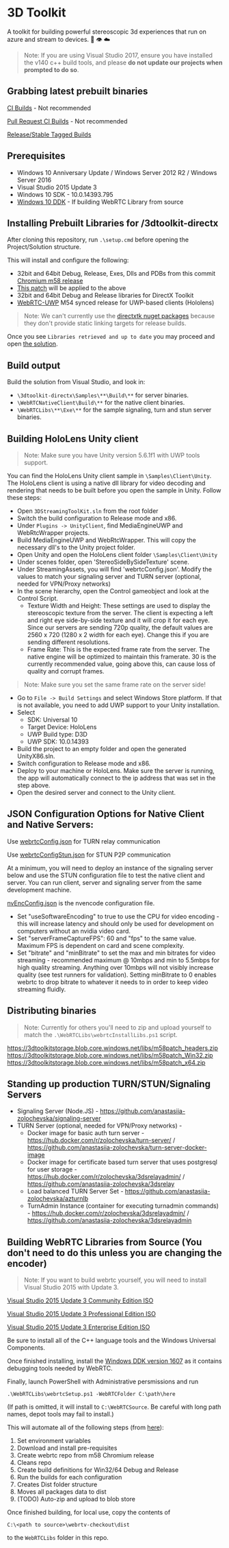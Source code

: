# 3D Toolkit

A toolkit for building powerful stereoscopic 3d experiences that run on azure
and stream to devices. :muscle: :eye: :cloud:

> Note: If you are using Visual Studio 2017, ensure you have installed the v140 c++ build tools, and please __do not update our projects when prompted to do so__.

## Grabbing latest prebuilt binaries

[CI Builds](https://3dtoolkitstorage.blob.core.windows.net/builds/index.html) - Not recommended

[Pull Request CI Builds](https://3dtoolkitstorage.blob.core.windows.net/pullrequests/index.html) - Not recommended

[Release/Stable Tagged Builds](https://3dtoolkitstorage.blob.core.windows.net/releases/index.html)

## Prerequisites

+ Windows 10 Anniversary Update / Windows Server 2012 R2 / Windows Server 2016
+ Visual Studio 2015 Update 3
+ Windows 10 SDK - 10.0.14393.795
+ [Windows 10 DDK](https://msdn.microsoft.com/en-us/library/windows/hardware/ff557573(v=vs.85).aspx) - If building WebRTC Library from source

## Installing Prebuilt Libraries for /3dtoolkit-directx

After cloning this repository, run `.\setup.cmd` before opening the Project/Solution structure.

This will install and configure the following:

+ 32bit and 64bit Debug, Release, Exes, Dlls and PDBs from this commit [Chromium m58 release](https://chromium.googlesource.com/chromium/src/+/2b7c19d3)
+ [This patch](.\WebRTCLibs\nvencoder.patch) will be applied to the above
+ 32bit and 64bit Debug and Release libraries for DirectX Toolkit
+ [WebRTC-UWP](https://github.com/webrtc-uwp/webrtc-uwp-sdk) M54 synced release for UWP-based clients (Hololens)

> Note: We can't currently use the [directxtk nuget packages](https://www.nuget.org/packages?q=directxtk) because they don't provide static linking targets for release builds.

Once you see `Libraries retrieved and up to date` you may proceed and open [the solution](.\3dtoolkit-directx\Toolkit3D.sln).

## Build output

Build the solution from Visual Studio, and look in:

+ `\3dtoolkit-directx\Samples\**\Build\**` for server binaries.
+ `\WebRTCNativeClient\Build\**` for the native client binaries.
+ `\WebRTCLibs\**\Exe\**` for the sample signaling, turn and stun server binaries.

## Building HoloLens Unity client 

 > Note: Make sure you have Unity version 5.6.1f1 with UWP tools support. 

You can find the HoloLens Unity client sample in `\Samples\Client\Unity`. The HoloLens client is using a native dll library for video decoding and rendering that needs to be built before you open the sample in Unity. Follow these steps:
+ Open `3DStreamingToolKit.sln` from the root folder 
+ Switch the build configuration to Release mode and x86. 
+ Under `Plugins -> UnityClient`, find MediaEngineUWP and WebRtcWrapper projects.
+ Build MediaEngineUWP and WebRtcWrapper. This will copy the necessary dll's to the Unity project folder. 
+ Open Unity and open the HoloLens client folder `\Samples\Client\Unity`
+ Under scenes folder, open 'StereoSideBySideTexture' scene.
+ Under StreamingAssets, you will find 'webrtcConfig.json'. Modify the values to match your signaling server and TURN server (optional, needed for VPN/Proxy networks)
+ In the scene hierarchy, open the Control gameobject and look at the Control Script. 
    - Texture Width and Height: These settings are used to display the stereoscopic texture from the server. The client is expecting a left and right eye side-by-side texture and it will crop it for each eye. Since our servers are sending 720p quality, the default values are 2560 x 720 (1280 x 2 width for each eye). Change this if you are sending different resolutions.
    - Frame Rate: This is the expected frame rate from the server. The native engine will be optimized to maintain this framerate. 30 is the currently recommended value, going above this, can cause loss of quality and corrupt frames. 
 > Note: Make sure you set the same frame rate on the server side!
+ Go to `File -> Build Settings` and select Windows Store platform. If that is not available, you need to add UWP support to your Unity installation. 
+ Select 
    - SDK: Universal 10
    - Target Device: HoloLens
    - UWP Build type: D3D
    - UWP SDK: 10.0.14393
+ Build the project to an empty folder and open the generated UnityX86.sln.
+ Switch configuration to Release mode and x86. 
+ Deploy to your machine or HoloLens. Make sure the server is running, the app will automatically connect to the ip address that was set in the step above.
+ Open the desired server and connect to the Unity client. 

## JSON Configuration Options for Native Client and Native Servers:

Use [webrtcConfig.json](https://github.com/CatalystCode/3dtoolkit/blob/master/Plugins/NativeServerPlugin/webrtcConfig.json) for TURN relay communication

Use [webrtcConfigStun.json](https://github.com/CatalystCode/3dtoolkit/blob/master/Plugins/NativeServerPlugin/webrtcConfigStun.json) for STUN P2P communication

At a minimum, you will need to deploy an instance of the signaling server below and use the STUN configuration file to test the native client and server.  You can run client, server and signaling server from the same development machine.

[nvEncConfig.json](https://github.com/CatalystCode/3dtoolkit/blob/v0.1.0/Plugins/NativeServerPlugin/nvEncConfig.json) is the nvencode configuration file.  
+ Set "useSoftwareEncoding" to true to use the CPU for video encoding - this will increase latency and should only be used for development on computers without an nvidia video card.
+ Set "serverFrameCaptureFPS": 60 and "fps" to the same value.  Maximum FPS is dependent on card and scene complexity.
+ Set "bitrate" and "minBitrate" to set the max and min bitrates for video streaming - recommended maximum @ 10mbps and min to 5.5mbps for high quality streaming.  Anything over 10mbps will not visibly increase quality (see test runners for validation).  Setting minBitrate to 0 enables webrtc to drop bitrate to whatever it needs to in order to keep video streaming fluidly.

## Distributing binaries

> Note: Currently for others you'll need to zip and upload yourself to match the `.\WebRTCLibs\webrtcInstallLibs.ps1` script.

https://3dtoolkitstorage.blob.core.windows.net/libs/m58patch_headers.zip
https://3dtoolkitstorage.blob.core.windows.net/libs/m58patch_Win32.zip
https://3dtoolkitstorage.blob.core.windows.net/libs/m58patch_x64.zip

## Standing up production TURN/STUN/Signaling Servers

+ Signaling Server (Node.JS) - https://github.com/anastasiia-zolochevska/signaling-server
+ TURN Server (optional, needed for VPN/Proxy networks) -
   + Docker image for basic auth turn server - https://hub.docker.com/r/zolochevska/turn-server/ / 
https://github.com/anastasiia-zolochevska/turn-server-docker-image
   + Docker image for certificate based turn server that uses postgresql for user storage - https://hub.docker.com/r/zolochevska/3dsrelayadmin/ / https://github.com/anastasiia-zolochevska/3dsrelay
   + Load balanced TURN Server Set - https://github.com/anastasiia-zolochevska/azturnlb
   + TurnAdmin Instance (container for executing turnadmin commands) - https://hub.docker.com/r/zolochevska/3dsrelayadmin/ / https://github.com/anastasiia-zolochevska/3dsrelayadmin

## Building WebRTC Libraries from Source (You don't need to do this unless you are changing the encoder)

> Note: If you want to build webrtc yourself, you will need to install Visual Studio 2015 with Update 3.

[Visual Studio 2015 Update 3 Community Edition ISO](http://download.microsoft.com/download/b/e/d/bedddfc4-55f4-4748-90a8-ffe38a40e89f/vs2015.3.com_enu.iso)

[Visual Studio 2015 Update 3 Professional Edition ISO](http://download.microsoft.com/download/e/b/c/ebc2c43f-3821-4a0b-82b1-d05368af1604/vs2015.3.pro_enu.iso)

[Visual Studio 2015 Update 3 Enterprise Edition ISO](http://download.microsoft.com/download/8/4/3/843ec655-1b67-46c3-a7a4-10a1159cfa84/vs2015.3.ent_enu.iso)

Be sure to install all of the C++ language tools and the Windows Universal Components.

Once finished installing, install the [Windows DDK version 1607](https://go.microsoft.com/fwlink/p/?LinkId=526733) as it contains debugging tools needed by WebRTC.

Finally, launch PowerShell with Administrative persmissions and run 
```
.\WebRTCLibs\webrtcSetup.ps1 -WebRTCFolder C:\path\here
```
(If path is omitted, it will install to `C:\WebRTCSource`. Be careful with long path names, depot tools may fail to install.)

This will automate all of the following steps (from [here](https://webrtc.org/native-code/development/)):

1) Set environment variables
2) Download and install pre-requisites
3) Create webrtc repo from m58 Chromium release
4) Cleans repo
4) Create build definitions for Win32/64 Debug and Release
5) Run the builds for each configuration
6) Creates Dist folder structure
7) Moves all packages data to dist
8) (TODO) Auto-zip and upload to blob store

Once finished building, for local use, copy the contents of 
```
C:\<path to source>\webrtv-checkout\dist
```
to the `WebRTCLibs` folder in this repo.
